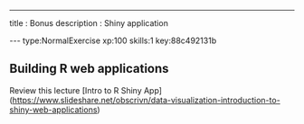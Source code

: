 ---
title       : Bonus
description : Shiny application

--- type:NormalExercise xp:100 skills:1 key:88c492131b
## Building R web applications
Review this lecture  [Intro to R Shiny App] (https://www.slideshare.net/obscrivn/data-visualization-introduction-to-shiny-web-applications)